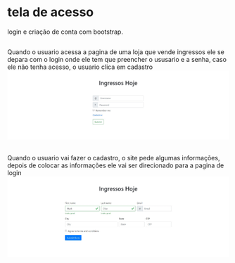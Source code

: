 # tela de acesso
 login e criação de conta com bootstrap.

## 
Quando o usuario acessa a pagina de uma loja que vende ingressos ele se depara com o login onde ele tem que preencher o ususario e a senha, caso ele não tenha acesso, o usuario clica em cadastro
 ![..](login.jpg)
##
Quando o usuario vai fazer o cadastro, o site pede algumas informações, depois de colocar as informações ele vai ser direcionado para a pagina de login
 ![..](cadastro.jpg)